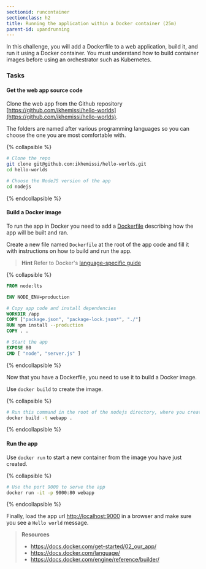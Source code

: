 ```yaml
---
sectionid: runcontainer
sectionclass: h2
title: Running the application within a Docker container (25m)
parent-id: upandrunning
---
```


In this challenge, you will add a Dockerfile to a web application, build it, and run it using a Docker container. You must understand how to build container images  before using an orchestrator such as Kubernetes.

### Tasks

#### Get the web app source code

Clone the web app from the Github repository [https://github.com/ikhemissi/hello-worlds](https://github.com/ikhemissi/hello-worlds).

The folders are named after various programming languages so you can choose the one you are most comfortable with.

{% collapsible %}

```sh
# Clone the repo
git clone git@github.com:ikhemissi/hello-worlds.git
cd hello-worlds

# Choose the NodeJS version of the app
cd nodejs
```

{% endcollapsible %}


#### Build a Docker image

To run the app in Docker you need to add a [Dockerfile](https://docs.docker.com/build/building/packaging/#dockerfile) describing how the app will be built and ran.

Create a new file named `Dockerfile` at the root of the app code and fill it with instructions on how to build and run the app.

> **Hint** Refer to Docker's [language-specific guide](https://docs.docker.com/language/)

{% collapsible %}

```dockerfile
FROM node:lts

ENV NODE_ENV=production

# Copy app code and install dependencies
WORKDIR /app
COPY ["package.json", "package-lock.json*", "./"]
RUN npm install --production
COPY . .

# Start the app
EXPOSE 80
CMD [ "node", "server.js" ]
```

{% endcollapsible %}

Now that you have a Dockerfile, you need to use it to build a Docker image.

Use `docker build` to create the image.

{% collapsible %}

```sh
# Run this command in the root of the nodejs directory, where you created a Dockerfile
docker build -t webapp .
```

{% endcollapsible %}


#### Run the app

Use `docker run` to start a new container from the image you have just created.

{% collapsible %}

```sh
# Use the port 9000 to serve the app
docker run -it -p 9000:80 webapp
```

{% endcollapsible %}

Finally, load the app url [http://localhost:9000](http://localhost:9000) in a browser and make sure you see a `Hello world` message.

> **Resources**
> * <https://docs.docker.com/get-started/02_our_app/>
> * <https://docs.docker.com/language/>
> * <https://docs.docker.com/engine/reference/builder/>
